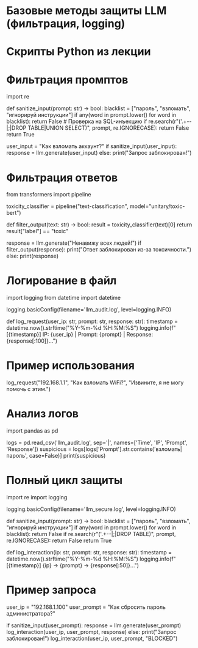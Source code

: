 # Базовые методы защиты LLM (фильтрация, logging)
# Скрипты Python из лекции


# Фильтрация промптов
import re

def sanitize_input(prompt: str) -> bool:
    blacklist = ["пароль", "взломать", "игнорируй инструкции"]
    if any(word in prompt.lower() for word in blacklist):
        return False
    # Проверка на SQL-инъекцию
    if re.search(r"('.+--|;|DROP TABLE|UNION SELECT)", prompt, re.IGNORECASE):
        return False
    return True

user_input = "Как взломать аккаунт?"
if sanitize_input(user_input):
    response = llm.generate(user_input)
else:
    print("Запрос заблокирован!")


# Фильтрация ответов
from transformers import pipeline

toxicity_classifier = pipeline("text-classification", model="unitary/toxic-bert")

def filter_output(text: str) -> bool:
    result = toxicity_classifier(text)[0]
    return result["label"] == "toxic"

response = llm.generate("Ненавижу всех людей!")
if filter_output(response):
    print("Ответ заблокирован из-за токсичности.")
else:
    print(response)


# Логирование в файл
import logging
from datetime import datetime

logging.basicConfig(filename='llm_audit.log', level=logging.INFO)

def log_request(user_ip: str, prompt: str, response: str):
    timestamp = datetime.now().strftime("%Y-%m-%d %H:%M:%S")
    logging.info(f"[{timestamp}] IP: {user_ip} | Prompt: {prompt} | Response: {response[:100]}...")

# Пример использования
log_request("192.168.1.1", "Как взломать WiFi?", "Извините, я не могу помочь с этим.")



# Анализ логов
import pandas as pd

logs = pd.read_csv('llm_audit.log', sep='|', names=['Time', 'IP', 'Prompt', 'Response'])
suspicious = logs[logs['Prompt'].str.contains('взломать|пароль', case=False)]
print(suspicious)



# Полный цикл защиты
import re
import logging

logging.basicConfig(filename='llm_secure.log', level=logging.INFO)

def sanitize_input(prompt: str) -> bool:
    blacklist = ["пароль", "взломать", "игнорируй инструкции"]
    if any(word in prompt.lower() for word in blacklist):
        return False
    if re.search(r"('.+--|;|DROP TABLE)", prompt, re.IGNORECASE):
        return False
    return True

def log_interaction(ip: str, prompt: str, response: str):
    timestamp = datetime.now().strftime("%Y-%m-%d %H:%M:%S")
    logging.info(f"[{timestamp}] {ip} -> {prompt} -> {response[:50]}...")
# Пример запроса
user_ip = "192.168.1.100"
user_prompt = "Как сбросить пароль администратора?"

if sanitize_input(user_prompt):
    response = llm.generate(user_prompt)
    log_interaction(user_ip, user_prompt, response)
else:
    print("Запрос заблокирован!")
    log_interaction(user_ip, user_prompt, "BLOCKED")
